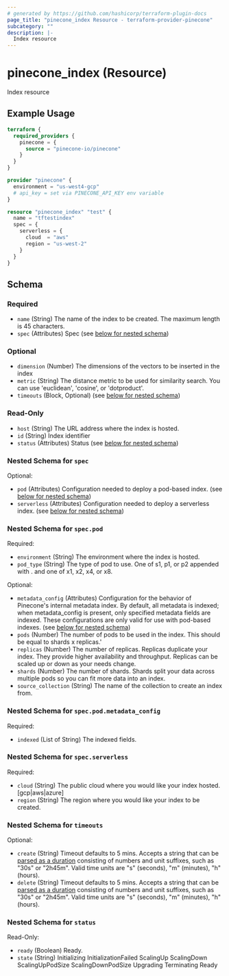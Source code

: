 ```yaml
---
# generated by https://github.com/hashicorp/terraform-plugin-docs
page_title: "pinecone_index Resource - terraform-provider-pinecone"
subcategory: ""
description: |-
  Index resource
---
```


# pinecone_index (Resource)

Index resource

## Example Usage

```terraform
terraform {
  required_providers {
    pinecone = {
      source = "pinecone-io/pinecone"
    }
  }
}

provider "pinecone" {
  environment = "us-west4-gcp"
  # api_key = set via PINECONE_API_KEY env variable
}

resource "pinecone_index" "test" {
  name = "tftestindex"
  spec = {
    serverless = {
      cloud  = "aws"
      region = "us-west-2"
    }
  }
}
```

<!-- schema generated by tfplugindocs -->
## Schema

### Required

- `name` (String) The name of the index to be created. The maximum length is 45 characters.
- `spec` (Attributes) Spec (see [below for nested schema](#nestedatt--spec))

### Optional

- `dimension` (Number) The dimensions of the vectors to be inserted in the index
- `metric` (String) The distance metric to be used for similarity search. You can use 'euclidean', 'cosine', or 'dotproduct'.
- `timeouts` (Block, Optional) (see [below for nested schema](#nestedblock--timeouts))

### Read-Only

- `host` (String) The URL address where the index is hosted.
- `id` (String) Index identifier
- `status` (Attributes) Status (see [below for nested schema](#nestedatt--status))

<a id="nestedatt--spec"></a>
### Nested Schema for `spec`

Optional:

- `pod` (Attributes) Configuration needed to deploy a pod-based index. (see [below for nested schema](#nestedatt--spec--pod))
- `serverless` (Attributes) Configuration needed to deploy a serverless index. (see [below for nested schema](#nestedatt--spec--serverless))

<a id="nestedatt--spec--pod"></a>
### Nested Schema for `spec.pod`

Required:

- `environment` (String) The environment where the index is hosted.
- `pod_type` (String) The type of pod to use. One of s1, p1, or p2 appended with . and one of x1, x2, x4, or x8.

Optional:

- `metadata_config` (Attributes) Configuration for the behavior of Pinecone's internal metadata index. By default, all metadata is indexed; when metadata_config is present, only specified metadata fields are indexed. These configurations are only valid for use with pod-based indexes. (see [below for nested schema](#nestedatt--spec--pod--metadata_config))
- `pods` (Number) The number of pods to be used in the index. This should be equal to shards x replicas.'
- `replicas` (Number) The number of replicas. Replicas duplicate your index. They provide higher availability and throughput. Replicas can be scaled up or down as your needs change.
- `shards` (Number) The number of shards. Shards split your data across multiple pods so you can fit more data into an index.
- `source_collection` (String) The name of the collection to create an index from.

<a id="nestedatt--spec--pod--metadata_config"></a>
### Nested Schema for `spec.pod.metadata_config`

Required:

- `indexed` (List of String) The indexed fields.



<a id="nestedatt--spec--serverless"></a>
### Nested Schema for `spec.serverless`

Required:

- `cloud` (String) The public cloud where you would like your index hosted. [gcp|aws|azure]
- `region` (String) The region where you would like your index to be created.



<a id="nestedblock--timeouts"></a>
### Nested Schema for `timeouts`

Optional:

- `create` (String) Timeout defaults to 5 mins. Accepts a string that can be [parsed as a duration](https://pkg.go.dev/time#ParseDuration) consisting of numbers and unit suffixes, such as "30s" or "2h45m". Valid time units are "s" (seconds), "m" (minutes), "h" (hours).
- `delete` (String) Timeout defaults to 5 mins. Accepts a string that can be [parsed as a duration](https://pkg.go.dev/time#ParseDuration) consisting of numbers and unit suffixes, such as "30s" or "2h45m". Valid time units are "s" (seconds), "m" (minutes), "h" (hours).


<a id="nestedatt--status"></a>
### Nested Schema for `status`

Read-Only:

- `ready` (Boolean) Ready.
- `state` (String) Initializing InitializationFailed ScalingUp ScalingDown ScalingUpPodSize ScalingDownPodSize Upgrading Terminating Ready
